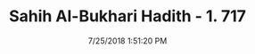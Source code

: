 ---
title        : "Sahih Al-Bukhari Hadith - 1. 717"
date         : 7/25/2018 1:51:20 PM
draft        : false
type         : "hadith"
layout       : "hadith"
BookCode     : "SHB"
VolumeNumber : "1"
HadithNumber : "717"
categories  :  ["Prayer Characteristics-Looking towards the sky while praying"]
tags  :  ["Anas bin Malik"]
---